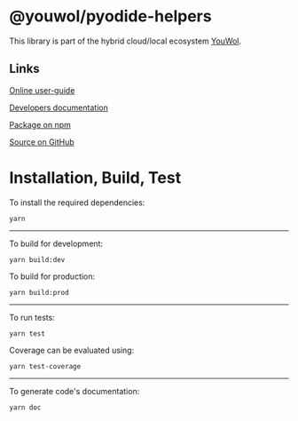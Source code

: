 # @youwol/pyodide-helpers



This library is part of the hybrid cloud/local ecosystem
[YouWol](https://platform.youwol.com/applications/@youwol/platform/latest).

## Links

[Online user-guide](https://l.youwol.com/doc/@youwol/pyodide-helpers)

[Developers documentation](https://platform.youwol.com/applications/@youwol/cdn-explorer/latest?package=@youwol/pyodide-helpers)

[Package on npm](https://www.npmjs.com/package/@youwol/pyodide-helpers)

[Source on GitHub](https://github.com/youwol/pyodide-helpers)

# Installation, Build, Test

To install the required dependencies:

```shell
yarn
```

---

To build for development:

```shell
yarn build:dev
```

To build for production:

```shell
yarn build:prod
```

---

To run tests:

```shell
yarn test
```

Coverage can be evaluated using:

```shell
yarn test-coverage
```

---

To generate code's documentation:

```shell
yarn doc
```
